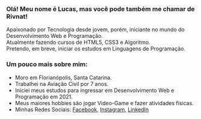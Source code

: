 ### Olá! Meu nome é Lucas, mas você pode também me chamar de Rivnat!

Apaixonado por Tecnologia desde jovem, porém, iniciante no mundo do Desenvolvimento Web e Programação. <br>
Atualmente fazendo cursos de HTML5, CSS3 e Algoritmo. <br>
Pretendo, em breve, iniciar os estudos em Linguagens de Programação.

### Um pouco mais sobre mim:

- Moro em Florianópolis, Santa Catarina.
- Trabalhei na Aviação Civil por 7 anos.
- Iniciei meus estudos para ingressar em Desenvolvimento Web e Programação em 2021.
- Meus maiores hobbies são jogar Video-Game e fazer atividades físicas.
- Minhas Redes Sociais: <a href="https://www.facebook.com/lucas.v.zille/" target="_blank">Facebook</a>, <a href="https://www.instagram.com/rivnatzille/" target="_blank">Instagram</a>, <a href="https://www.linkedin.com/in/lucas-victore-zille-816304215/" target="_blank">LinkedIn</a>
